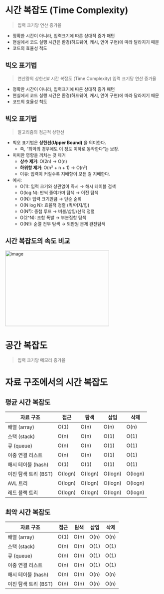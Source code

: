 # 시간 복잡도 (Time Complexity)
> 입력 크기당 연산 증가율
- 정확한 시간이 아니라, 입력크기에 따른 상대적 증가 패턴
- 현실에서 코드 실행 시간은 환경(하드웨어, 캐시, 언어 구현)에 따라 달라지기 때문
- 코드의 효율성 척도
## 빅오 표기법
> 연산량의 상한선# 시간 복잡도 (Time Complexity)
> 입력 크기당 연산 증가율
- 정확한 시간이 아니라, 입력크기에 따른 상대적 증가 패턴
- 현실에서 코드 실행 시간은 환경(하드웨어, 캐시, 언어 구현)에 따라 달라지기 때문
- 코드의 효율성 척도
## 빅오 표기법
> 알고리즘의 점근적 상한선
- 빅오 표기법은 **상한선(Upper Bound)** 을 의미한다.
  - 즉, “최악의 경우에도 이 정도 이하로 동작한다”는 보장.
- 미미한 영향을 끼치는 것 제거
  - **상수 제거**: O(2n) → O(n)
  - **하위항 제거**: O(n² + n + 1) → O(n²)
  - 이유: 입력이 커질수록 지배항이 모든 걸 지배한다.
- 예시:
  - O(1): 입력 크기와 상관없이 즉시 → 해시 테이블 검색
  - O(log N): 반씩 줄여가며 탐색 → 이진 탐색
  - O(N): 입력 크기만큼 → 단순 순회
  - O(N log N): 효율적 정렬 (퀵/머지/힙)
  - O(N²): 중첩 루프 → 버블/삽입/선택 정렬
  - O(2^N): 조합 폭발 → 부분집합 탐색
  - O(N!): 순열 전부 탐색 → 외판원 문제 완전탐색
## 시간 복잡도의 속도 비교
<img width="333" height="242" alt="image" src="https://github.com/user-attachments/assets/5b2a745e-7b70-4e5a-9cc0-4627364f2e0d" />

# 공간 복잡도
> 입력 크기당 메모리 증가율
# 자료 구조에서의 시간 복잡도
## 평균 시간 복잡도
| 자료 구조             | 접근   | 탐색   | 삽입     | 삭제     |
|-----------------------|--------|--------|----------|----------|
| 배열 (array)          | O(1)   | O(n)   | O(n)     | O(n)     |
| 스택 (stack)          | O(n)   | O(n)   | O(1)     | O(1)     |
| 큐 (queue)            | O(n)   | O(n)   | O(1)     | O(1)     |
| 이중 연결 리스트      | O(n)   | O(n)   | O(1)     | O(1)     |
| 해시 테이블 (hash)    | O(1)   | O(1)   | O(1)     | O(1)     |
| 이진 탐색 트리 (BST)  | O(logn)| O(logn)| O(logn)  | O(logn)  |
| AVL 트리              | O(logn)| O(logn)| O(logn)  | O(logn)  |
| 레드 블랙 트리        | O(logn)| O(logn)| O(logn)  | O(logn)  |
## 최악 시간 복잡도
| 자료 구조             | 접근   | 탐색   | 삽입     | 삭제     |
|-----------------------|--------|--------|----------|----------|
| 배열 (array)          | O(1)   | O(n)   | O(n)     | O(n)     |
| 스택 (stack)          | O(n)   | O(n)   | O(1)     | O(1)     |
| 큐 (queue)            | O(n)   | O(n)   | O(1)     | O(1)     |
| 이중 연결 리스트      | O(n)   | O(n)   | O(1)     | O(1)     |
| 해시 테이블 (hash)    | O(n)   | O(n)   | O(n)     | O(n)     |
| 이진 탐색 트리 (BST)  | O(n)   | O(n)   | O(n)     | O(n)     |
